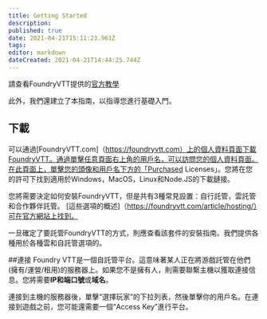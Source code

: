 ```yaml
---
title: Getting Started
description: 
published: true
date: 2021-04-21T15:11:23.961Z
tags: 
editor: markdown
dateCreated: 2021-04-21T14:44:25.744Z
---
```


請查看FoundryVTT提供的[官方教學](https://foundryvtt.com/article/tutorial/)

此外，我們還建立了本指南，以指導您進行基礎入門。


## 下載
可以通過[FoundryVTT.com]（https://foundryvtt.com）上的個人資料頁面下載FoundryVTT。通過單擊任意頁面右上角的用戶名，可以訪問您的個人資料頁面。在此頁面上，單擊您的頭像和用戶名下方的「Purchased Licenses」。您將在您的許可下找到適用於Windows，MacOS，Linux和Node.JS的下載鏈接。

您將需要決定如何安裝FoundryVTT，但是共有3種常見設置：自行託管，雲託管和合作夥伴託管。 [這些選項的概述]（https://foundryvtt.com/article/hosting/）可在官方網站上找到。

一旦確定了要託管FoundryVTT的方式，則應查看該套件的安裝指南。我們提供各種用於各種雲和自託管選項的。

##連接
Foundry VTT是一個自託管平台。這意味著某人正在將游戲託管在他們(擁有/運營/租用)的服務器上。如果您不是擁有人，則需要聯繫主機以獲取連接信息。您將需要**IP和端口號**或**域名**。

連接到主機的服務器後，單擊“選擇玩家”的下拉列表，然後單擊你的用戶名。在連接到遊戲之前，您可能還需要一個“Access Key”進行平台。